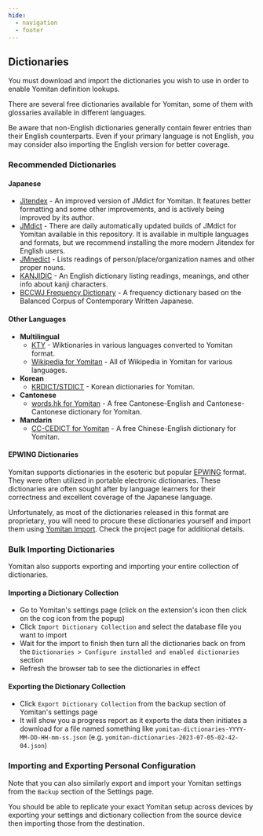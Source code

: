 ```yaml
---
hide:
  - navigation
  - footer
---
```



## Dictionaries

You must download and import the dictionaries you wish to use in order to enable Yomitan definition lookups.

There are several free dictionaries available for Yomitan, some of them with glossaries available in different languages.

Be aware that non-English dictionaries generally contain fewer entries than their English counterparts. Even if your primary language is not English, you may consider also importing the English version for better coverage.

### Recommended Dictionaries

#### Japanese

- [Jitendex](https://github.com/stephenmk/Jitendex) - An improved version of JMdict for Yomitan. It features better formatting and some other improvements, and is actively being improved by its author.
- [JMdict](https://github.com/themoeway/jmdict-yomitan#jmdict-for-yomitan-1) - There are daily automatically updated builds of JMdict for Yomitan available in this repository. It is available in multiple languages and formats, but we recommend installing the more modern Jitendex for English users.
- [JMnedict](https://github.com/themoeway/jmdict-yomitan#jmnedict-for-yomitan) - Lists readings of person/place/organization names and other proper nouns.
- [KANJIDIC](https://github.com/themoeway/jmdict-yomitan#kanjidic-for-yomitan) - An English dictionary listing readings, meanings, and other info about kanji characters.
- [BCCWJ Frequency Dictionary](https://github.com/Kuuuube/yomitan-dictionaries?tab=readme-ov-file#bccwj-suw-luw-combined) - A frequency dictionary based on the Balanced Corpus of Contemporary Written Japanese.

#### Other Languages

- **Multilingual**
  - [KTY](https://github.com/themoeway/kaikki-to-yomitan) - Wiktionaries in various languages converted to Yomitan format.
  - [Wikipedia for Yomitan](https://github.com/MarvNC/wikipedia-yomitan) - All of Wikipedia in Yomitan for various languages.
- **Korean**
  - [KRDICT/STDICT](https://github.com/Lyroxide/yomitan-ko-dic/releases) - Korean dictionaries for Yomitan.
- **Cantonese**
  - [words.hk for Yomitan](https://github.com/MarvNC/wordshk-yomitan) - A free Cantonese-English and Cantonese-Cantonese dictionary for Yomitan.
- **Mandarin**
  - [CC-CEDICT for Yomitan](https://github.com/MarvNC/cc-cedict-yomitan) - A free Chinese-English dictionary for Yomitan.

#### EPWING Dictionaries

Yomitan supports dictionaries in the esoteric but popular [EPWING](https://ja.wikipedia.org/wiki/EPWING) format. They were often utilized in portable electronic dictionaries. These dictionaries are often sought after by language learners for their correctness and excellent coverage of the Japanese language.

Unfortunately, as most of the dictionaries released in this format are proprietary, you will need to procure these dictionaries yourself and import them using [Yomitan Import](https://github.com/themoeway/yomitan-import). Check the project page for additional details.

### Bulk Importing Dictionaries

Yomitan also supports exporting and importing your entire collection of dictionaries.

#### Importing a Dictionary Collection

- Go to Yomitan's settings page (click on the extension's icon then click on the cog icon from the popup)
- Click `Import Dictionary Collection` and select the database file you want to import
- Wait for the import to finish then turn all the dictionaries back on from the `Dictionaries > Configure installed and enabled dictionaries` section
- Refresh the browser tab to see the dictionaries in effect

#### Exporting the Dictionary Collection

- Click `Export Dictionary Collection` from the backup section of Yomitan's settings page
- It will show you a progress report as it exports the data then initiates a
  download for a file named something like `yomitan-dictionaries-YYYY-MM-DD-HH-mm-ss.json`
  (e.g. `yomitan-dictionaries-2023-07-05-02-42-04.json`)

### Importing and Exporting Personal Configuration

Note that you can also similarly export and import your Yomitan settings from the `Backup` section of the Settings page.

You should be able to replicate your exact Yomitan setup across devices by exporting your settings and dictionary collection from the source device then importing those from the destination.
